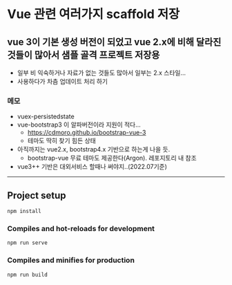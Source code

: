 # Vue 관련 여러가지 scaffold 저장

## vue 3이 기본 생성 버전이 되었고 vue 2.x에 비해 달라진것들이 많아서 샘플 골격 프로젝트 저장용
- 일부 비 익숙하거나 자료가 없는 것들도 많아서 일부는 2.x 스타일...
- 사용하다가 차츰 업데이트 처리 하기

### 메모
- vuex-persistedstate
- vue-bootstrap3 이 알파버전이라 지원이 적다...
  - https://cdmoro.github.io/bootstrap-vue-3
  - 테마도 딱히 찾기 힘든 상태
- 아직까지는 vue2.x, bootstrap4.x 기반으로 하는게 나을 듯. 
  - bootstrap-vue 무료 테마도 제공한다(Argon). 레포지토리 내 참조
- vue3++ 기반은 대외서비스 할때나 써야지..(2022.07기준)


--- 

## Project setup
```
npm install
```

### Compiles and hot-reloads for development
```
npm run serve
```

### Compiles and minifies for production
```
npm run build
```

